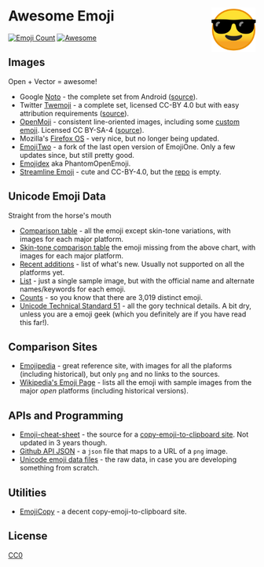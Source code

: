 # Awesome Emoji [<img alt="Awesome Emoji Logo" src="docs/favicon.svg" height="90" align="right"/>](https://www.fileformat.info/info/emoji/)
[![Emoji Count](https://img.shields.io/badge/Emoji-3%2C019-brightgreen.svg)](https://unicode.org/emoji/charts/emoji-list.html)
[![Awesome](https://awesome.re/badge.svg)](https://awesome.re)

## Images
Open + Vector = awesome!
 
 - Google [Noto](https://www.google.com/get/noto/help/emoji/) - the complete set from Android ([source](https://github.com/googlei18n/noto-emoji)).
 - Twitter [Twemoji](https://twemoji.twitter.com/) - a complete set, licensed CC-BY 4.0 but with easy attribution requirements ([source](https://github.com/twitter/twemoji/tree/gh-pages/2/svg)).
 - [OpenMoji](http://openmoji.org/) - consistent line-oriented images, including some [custom emoji](http://openmoji.org/library.html?group=hfg).  Licensed CC BY-SA-4 ([source](https://github.com/hfg-gmuend/openmoji)).
 - Mozilla's [Firefox OS](https://github.com/mozilla/fxemoji) - very nice, but no longer being updated.
 - [EmojiTwo](https://emojitwo.github.io/) - a fork of the last open version of EmojiOne.  Only a few updates since, but still pretty good.
 - [Emojidex](https://github.com/emojidex/emojidex-vectors) aka PhantomOpenEmoji.
 - [Streamline Emoji](http://emoji.streamlineicons.com/) - cute and CC-BY-4.0, but the [repo](https://github.com/webalys-hq/streamline-emoji) is empty.

## Unicode Emoji Data

Straight from the horse's mouth
 - [Comparison table](http://unicode.org/emoji/charts/full-emoji-list.html) - all the emoji except skin-tone variations, with images for each major platform.
 - [Skin-tone comparison table](https://unicode.org/emoji/charts/full-emoji-modifiers.html) the emoji missing from the above chart, with images for each major platform.
 - [Recent additions](https://unicode.org/emoji/charts/emoji-released.html) - list of what's new.  Usually not supported on all the platforms yet.
 - [List](https://unicode.org/emoji/charts/emoji-list.html) - just a single sample image, but with the official name and alternate names/keywords for each emoji.
 - [Counts](https://unicode.org/emoji/charts/emoji-counts.html) - so you know that there are 3,019 distinct emoji.
 - [Unicode Technical Standard 51](http://unicode.org/reports/tr51/) - all the gory technical details. A bit dry, unless you are a emoji geek (which you definitely are if you have read this far!).

## Comparison Sites
 - [Emojipedia](https://www.emojipedia.com/) - great reference site, with images for all the plaforms (including historical), but only `png` and no links to the sources.
 - [Wikipedia's Emoji Page](https://commons.wikimedia.org/wiki/Emoji) - lists all the emoji with sample images from the major *open* platforms (including historical versions).

## APIs and Programming
 - [Emoji-cheat-sheet](https://github.com/WebpageFX/emoji-cheat-sheet.com) - the source for a [copy-emoji-to-clipboard site](https://www.webfx.com/tools/emoji-cheat-sheet/).  Not updated in 3 years though.
 - [Github API JSON](https://api.github.com/emojis) - a `json` file that maps to a URL of a `png` image.
 - [Unicode emoji data files](http://unicode.org/Public/emoji/12.0/) - the raw data, in case you are developing something from scratch.

## Utilities
 - [EmojiCopy](https://www.emojicopy.com/) - a decent copy-emoji-to-clipboard site.
 

## License
 [CC0](LICENSE.txt)